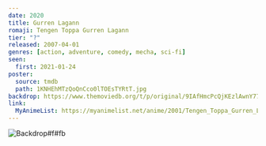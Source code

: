 ```yaml
---
date: 2020
title: Gurren Lagann
romaji: Tengen Toppa Gurren Lagann
tier: "?"
released: 2007-04-01
genres: [action, adventure, comedy, mecha, sci-fi]
seen:
  first: 2021-01-24
poster:
  source: tmdb
  path: 1KNHEhMTzQoQnCco0lTOEsTYRtT.jpg
backdrop: https://www.themoviedb.org/t/p/original/9IAfHmcPcQjKEzlAwnY777iItbi.jpg
link:
  MyAnimeList: https://myanimelist.net/anime/2001/Tengen_Toppa_Gurren_Lagann/
---
```


![Backdrop#f#fb](https://www.themoviedb.org/t/p/original/hpWt972OjP3veaGYS1Qn8Z87MLO.jpg "Source: TMDB")
